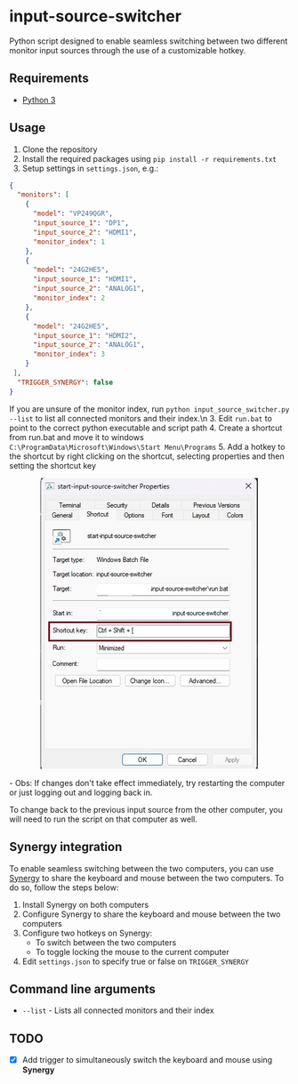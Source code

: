 # input-source-switcher
Python script designed to enable seamless switching between two different monitor input sources through the use of a customizable hotkey.

## Requirements
- [Python 3](https://www.python.org/downloads/)

## Usage
1. Clone the repository
2. Install the required packages using `pip install -r requirements.txt`
3. Setup settings in `settings.json`, e.g.:
```json
{
  "monitors": [
    {
      "model": "VP249QGR",
      "input_source_1": "DP1",
      "input_source_2": "HDMI1",
      "monitor_index": 1
    },
    {
      "model": "24G2HE5",
      "input_source_1": "HDMI1",
      "input_source_2": "ANALOG1",
      "monitor_index": 2
    },
    {
      "model": "24G2HE5",
      "input_source_1": "HDMI2",
      "input_source_2": "ANALOG1",
      "monitor_index": 3
    }
 ],
  "TRIGGER_SYNERGY": false
}
```
If you are unsure of the monitor index, run `python input_source_switcher.py --list` to list all connected monitors and their index.\n
3. Edit `run.bat` to point to the correct python executable and script path
4. Create a shortcut from run.bat and move it to windows `C:\ProgramData\Microsoft\Windows\Start Menu\Programs`
5. Add a hotkey to the shortcut by right clicking on the shortcut, selecting properties and then setting the shortcut key
  <p align="center">
    <img src="https://github.com/je4ngomes/input-source-switcher/blob/main/img/hotkey.jpg?raw=true" alt="Sublime's custom image"/>
  </p>
  - Obs: If changes don't take effect immediately, try restarting the computer or just logging out and logging back in.

To change back to the previous input source from the other computer, you will need to run the script on that computer as well.

## Synergy integration
To enable seamless switching between the two computers, you can use [Synergy](https://github.com/DEAKSoftware/Synergy-Binaries) to share the keyboard and mouse between the two computers. To do so, follow the steps below:
1. Install Synergy on both computers
2. Configure Synergy to share the keyboard and mouse between the two computers
3. Configure two hotkeys on Synergy:
    - To switch between the two computers
    - To toggle locking the mouse to the current computer
4. Edit `settings.json` to specify true or false on `TRIGGER_SYNERGY`

## Command line arguments
- `--list` - Lists all connected monitors and their index

## TODO
  - [x] Add trigger to simultaneously switch the keyboard and mouse using **Synergy**
